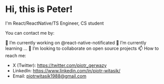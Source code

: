 #  Hi, this is Peter! 
I'm React/ReactNative/TS Engineer, CS student

You can contact me by:


🔭 I’m currently working on @react-native-notificated
🌱 I’m currently learning ...
👯 I’m looking to collaborate on open source projects
📫 How to reach me: 

* X (Twitter): https://twitter.com/piotr_gerwazy
* LinkedIn: https://www.linkedin.com/in/piotr-witasik/
* Email: piotrwitasik1988@gmail.com
